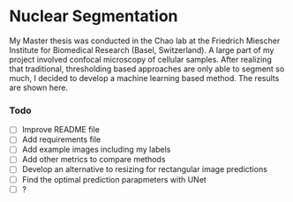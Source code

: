 # Nuclear Segmentation

My Master thesis was conducted in the Chao lab at the Friedrich Miescher Institute for Biomedical Research (Basel, Switzerland). A large part of my project involved confocal microscopy of cellular samples. After realizing that traditional, thresholding based approaches are only able to segment so much, I decided to develop a machine learning based method. The results are shown here.

### Todo
- [ ] Improve README file
- [ ] Add requirements file
- [ ] Add example images including my labels
- [ ] Add other metrics to compare methods
- [ ] Develop an alternative to resizing for rectangular image predictions
- [ ] Find the optimal prediction parapmeters with UNet
- [ ] ?
